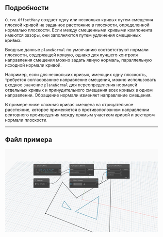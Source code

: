 ## Подробности
`Curve.OffsetMany` создает одну или несколько кривых путем смещения плоской кривой на заданное расстояние в плоскости, определенной нормалью плоскости. Если между смещенными кривыми компонента имеются зазоры, они заполняются путем удлинения смещенных кривых.

Входные данные `planeNormal` по умолчанию соответствуют нормали плоскости, содержащей кривую, однако для лучшего контроля направления смещения можно задать явную нормаль, параллельную исходной нормали кривой.

Например, если для нескольких кривых, имеющих одну плоскость, требуется согласованное направление смещения, можно использовать входное значение `planeNormal` для переопределения нормалей отдельных кривых и принудительного смещения всех кривых в одном направлении. Обращение нормали изменяет направление смещения.

В примере ниже сложная кривая смещена на отрицательное расстояние, которое применяется в противоположном направлении векторного произведения между прямым участком кривой и вектором нормали плоскости.
___
## Файл примера

![Curve.OffsetMany](./Autodesk.DesignScript.Geometry.Curve.OffsetMany_img.jpg)
